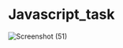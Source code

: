 # Javascript_task
![Screenshot (51)](https://github.com/Aditya2320/Javascript_task/assets/85891348/a73df69d-615d-4227-af20-a9b85ef41757)
